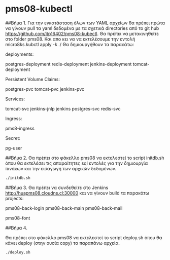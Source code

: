 # pms08-kubectl
##Βήμα 1.
Για την εγκατάσταση όλων των YAML αρχείων θα πρέπει πρώτα να γίνουν pull τα yaml δεδομένα με τα σχετικά directories από το git hub https://github.com/itp16402/pms08-kubectl.
Θα πρέπει να μετακινηθείτε στο folder pms08.
Και απο κει να να εκτελέσουμε την εντολή micro8ks.kubctl apply -k ./
Θα δημιουργήθουν τα παρακάτω: 

deployments:

postgres-deployment
redis-deployment 
jenkins-deployment
tomcat-deployment

Persistent Volume Claims:

postgres-pvc
tomcat-pvc
jenkins-pvc

Services:

tomcat-svc
jenkins-jnlp
jenkins
postgres-svc
redis-svc

Ingress:

pms8-ingress

Secret:

pg-user

##Βήμα 2.
Θα πρέπει στο φάκελλο pms08 να εκτελεστεί το script initdb.sh όπου θα εκτελέσει τις απαραίτητες sql εντολές για την δημιουργία πινάκων και την εισαγωγή των αρχικών δεδομένων.
```sh
./initdb.sh
```

##Βήμα 3.
Θα πρέπει να συνδεθείτε στο Jenkins http://huapms08.cloudns.cl:30000 και να γίνουν build τα παρακάτω projects:

pms08-back-login
pms08-back-main
pms08-back-mail

pms08-font

##Βήμα 4.

Θα πρέπει στο φάκελλο pms08 να εκτελεστεί το script deploy.sh όπου θα κάνει deploy (στην ουσία copy) τα παραπάνω αρχεία.
```sh
./deploy.sh
```
